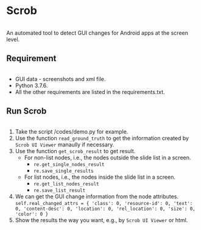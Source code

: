# Scrob

######
An automated tool to detect GUI changes for Android apps at the screen level.

## Requirement

######
* GUI data - screenshots and xml file.
* Python 3.7.6.
* All the other requirements are listed in the requirements.txt.

## Run Scrob
######
1. Take the script /codes/demo.py for example.
2. Use the function `read_ground_truth` to get the information created by `Scrob UI Viewer` manaully if necessary.
3. Use the function `get_scrob_result` to get result.
   * For non-list nodes, i.e., the nodes outside the slide list in a screen.
     * `re.get_single_nodes_result`
     * `re.save_single_results`
   * For list nodes, i.e., the nodes inside the slide list in a screen.
     * `re.get_list_nodes_result`
     * `re.save_list_result`
4. We can get the GUI change information from the node attributes.
        `self.real_changed_attrs = {
            'class': 0,
            'resource-id': 0,
            'text': 0,
            'content-desc': 0,
            'location': 0,
            'rel_location': 0,
            'size': 0,
            'color': 0
        }`
 5. Show the results the way you want, e.g.,  by `Scrob UI Viewer` or html.
